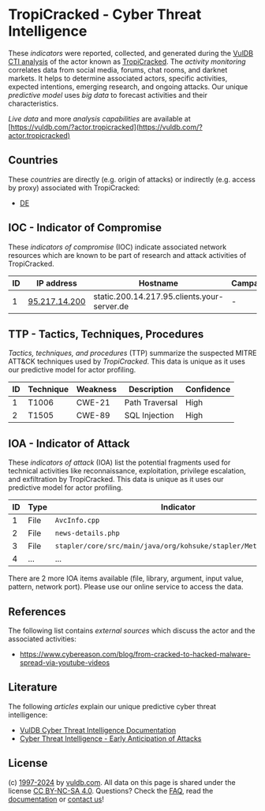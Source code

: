 # TropiCracked - Cyber Threat Intelligence

These _indicators_ were reported, collected, and generated during the [VulDB CTI analysis](https://vuldb.com/?kb.cti) of the actor known as [TropiCracked](https://vuldb.com/?actor.tropicracked). The _activity monitoring_ correlates data from social media, forums, chat rooms, and darknet markets. It helps to determine associated actors, specific activities, expected intentions, emerging research, and ongoing attacks. Our unique _predictive model_ uses _big data_ to forecast activities and their characteristics.

_Live data_ and more _analysis capabilities_ are available at [https://vuldb.com/?actor.tropicracked](https://vuldb.com/?actor.tropicracked)

## Countries

These _countries_ are directly (e.g. origin of attacks) or indirectly (e.g. access by proxy) associated with TropiCracked:

* [DE](https://vuldb.com/?country.de)

## IOC - Indicator of Compromise

These _indicators of compromise_ (IOC) indicate associated network resources which are known to be part of research and attack activities of TropiCracked.

ID | IP address | Hostname | Campaign | Confidence
-- | ---------- | -------- | -------- | ----------
1 | [95.217.14.200](https://vuldb.com/?ip.95.217.14.200) | static.200.14.217.95.clients.your-server.de | - | High

## TTP - Tactics, Techniques, Procedures

_Tactics, techniques, and procedures_ (TTP) summarize the suspected MITRE ATT&CK techniques used by _TropiCracked_. This data is unique as it uses our predictive model for actor profiling.

ID | Technique | Weakness | Description | Confidence
-- | --------- | -------- | ----------- | ----------
1 | T1006 | CWE-21 | Path Traversal | High
2 | T1505 | CWE-89 | SQL Injection | High

## IOA - Indicator of Attack

These _indicators of attack_ (IOA) list the potential fragments used for technical activities like reconnaissance, exploitation, privilege escalation, and exfiltration by TropiCracked. This data is unique as it uses our predictive model for actor profiling.

ID | Type | Indicator | Confidence
-- | ---- | --------- | ----------
1 | File | `AvcInfo.cpp` | Medium
2 | File | `news-details.php` | High
3 | File | `stapler/core/src/main/java/org/kohsuke/stapler/MetaClass.java` | High
4 | ... | ... | ...

There are 2 more IOA items available (file, library, argument, input value, pattern, network port). Please use our online service to access the data.

## References

The following list contains _external sources_ which discuss the actor and the associated activities:

* https://www.cybereason.com/blog/from-cracked-to-hacked-malware-spread-via-youtube-videos

## Literature

The following _articles_ explain our unique predictive cyber threat intelligence:

* [VulDB Cyber Threat Intelligence Documentation](https://vuldb.com/?kb.cti)
* [Cyber Threat Intelligence - Early Anticipation of Attacks](https://www.scip.ch/en/?labs.20201022)

## License

(c) [1997-2024](https://vuldb.com/?kb.changelog) by [vuldb.com](https://vuldb.com/?kb.about). All data on this page is shared under the license [CC BY-NC-SA 4.0](https://creativecommons.org/licenses/by-nc-sa/4.0/). Questions? Check the [FAQ](https://vuldb.com/?kb.faq), read the [documentation](https://vuldb.com/?kb) or [contact us](https://vuldb.com/?contact)!

